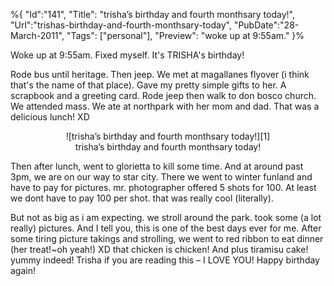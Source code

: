 %{
    "Id":"141",
	"Title": "trisha’s birthday and fourth monthsary today!",
    "Url":"trishas-birthday-and-fourth-monthsary-today",
    "PubDate":"28-March-2011",
	"Tags": ["personal"],
	"Preview": "woke up at 9:55am."
}%

Woke up at 9:55am. Fixed myself. It's TRISHA's birthday! 

Rode bus until heritage. Then jeep. We met at magallanes flyover (i think that's the name of that place). Gave my pretty simple gifts to her. A scrapbook and a greeting card. 
Rode jeep then walk to don bosco church. We attended mass. We ate at northpark with her mom and dad. That was a delicious lunch! XD 

<div class="panel panel-default">
  <div class="panel-body">
  	<center>
  		 ![trisha’s birthday and fourth monthsary today!][1]
	</center>  
  </div>
  <div class="panel-footer"><center>trisha’s birthday and fourth monthsary today!</center></div>
</div>


Then after lunch, went to glorietta to kill some time. And at around past 3pm, we are on our way to star city. 
There we went to winter funland and have to pay for pictures. mr. photographer offered 5 shots for 100. 
At least we dont have to pay 100 per shot. that was really cool (literally). 

But not as big as i am expecting. we stroll around the park. took some (a lot really) pictures. And I tell you, this is one of the best days ever for me. 
After some tiring picture takings and strolling, we went to red ribbon to eat dinner (her treat!~oh yeah!) XD that chicken is chicken! 
And plus tiramisu cake! yummy indeed! Trisha if you are reading this – I LOVE YOU! Happy birthday again!

[1]: /static/img/fourth-monthsary.jpg